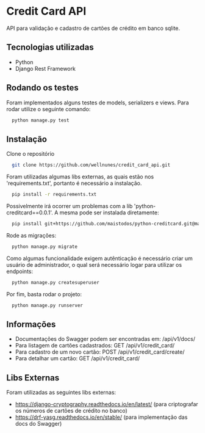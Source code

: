 
# Credit Card API

API para validação e cadastro de cartões de crédito em banco sqlite.


## Tecnologias utilizadas

 - Python
 - Django Rest Framework
## Rodando os testes

Foram implementados alguns testes de models, serializers e views. Para rodar utilize o seguinte comando:

```bash
  python manage.py test
```


## Instalação

Clone o repositório

```bash
  git clone https://github.com/wellnunes/credit_card_api.git
```

Foram utilizadas algumas libs externas, as quais estão nos 'requirements.txt', portanto é necessário a instalação.

```bash
  pip install -r requirements.txt
```

Possivelmente irá ocorrer um problemas com a lib 'python-creditcard==0.0.1'. A mesma pode ser instalada diretamente:

```bash
  pip install git+https://github.com/maistodos/python-creditcard.git@main
```

Rode as migrações:

```bash
  python manage.py migrate
```

Como algumas funcionalidade exigem autênticação é necessário criar um usuário de administrador, o qual será necessário logar para utilizar os endpoints:

```bash
  python manage.py createsuperuser
```

Por fim, basta rodar o projeto:

```bash
  python manage.py runserver
```

## Informações

- Documentações do Swagger podem ser encontradas em: /api/v1/docs/
- Para listagem de cartões cadastrados: GET /api/v1/credit_card/
- Para cadastro de um novo cartão: POST /api/v1/credit_card/create/
- Para detalhar um cartão: GET /api/v1/credit_card/<id>


## Libs Externas

Foram utilizadas as seguintes libs externas:

 - https://django-cryptography.readthedocs.io/en/latest/ (para criptografar os números de cartões de crédito no banco)
  - https://drf-yasg.readthedocs.io/en/stable/ (para implementação das docs do Swagger)
  

